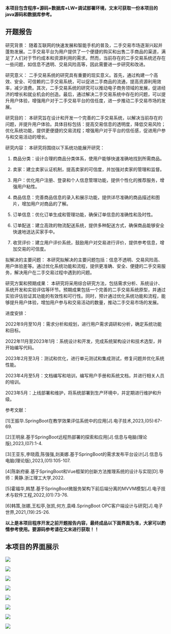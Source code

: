 ****本项目包含程序+源码+数据库+LW+调试部署环境，文末可获取一份本项目的java源码和数据库参考。****

## ******开题报告******

研究背景：
随着互联网的快速发展和智能手机的普及，二手交易市场逐渐兴起并蓬勃发展。二手交易平台为用户提供了一个便捷的购买和出售二手商品的渠道，满足了人们对于节约成本和资源利用的需求。然而，当前存在的二手交易系统还存在一些问题，如信息不透明、交易风险高等，因此需要进一步研究和改进。

研究意义：
二手交易系统的研究具有重要的现实意义。首先，通过构建一个高效、安全、可信赖的二手交易系统，可以促进二手商品的流通，提高资源利用效率，减少浪费。其次，二手交易系统的研究可以推动电子商务领域的发展，促进经济的增长和就业机会的创造。最后，通过解决二手交易系统中存在的问题，可以提升用户体验，增强用户对于二手交易平台的信任度，进一步推动二手交易市场的发展。

研究目的：
本研究旨在设计和开发一个完善的二手交易系统，以解决当前存在的问题，并提升用户体验。具体目标包括：提高交易信息的透明度，降低交易风险；优化系统功能，提供更便捷的交易流程；增强用户对于平台的信任感，促进用户参与和交易活动的增长。

研究内容： 本研究将围绕以下系统功能展开研究：

  1. 商品分类：设计合理的商品分类体系，使用户能够快速准确地找到所需商品。

  2. 卖家：建立卖家认证机制，提高卖家的可信度，并加强对卖家的管理和监督。

  3. 用户：优化用户注册、登录和个人信息管理功能，提供个性化的推荐服务，增强用户粘性。

  4. 商品信息：完善商品信息的录入和展示功能，提供详尽准确的商品描述和图片，增加用户对商品的了解。

  5. 订单信息：优化订单生成和管理功能，确保订单信息的准确性和及时性。

  6. 订单配送：建立高效的物流配送系统，提供多种配送方式，确保商品能够安全快速地送达买家手中。

  7. 收货评价：建立用户评价系统，鼓励用户对交易进行评价，提供参考信息，增加交易的可信度。

拟解决的主要问题：
本研究拟解决的主要问题包括：信息不透明、交易风险高、用户体验差等。通过优化系统功能和流程，提供更准确、安全、便捷的二手交易服务，解决用户在二手交易过程中遇到的问题。

研究方案和预期成果：
本研究将采用综合研究方法，包括需求分析、系统设计、系统开发和实验评估等环节。预期成果包括一个完善的二手交易系统原型，并通过实验评估验证其功能的有效性和可行性。同时，预计通过优化系统功能和流程，能够提升用户体验，增加用户参与和交易活动的数量，推动二手交易市场的发展。

进度安排：

2022年9月至10月：需求分析和规划，进行用户需求调研和分析，确定系统功能和目标。

2022年11月至2023年1月：系统设计和开发，完成系统架构设计和技术选型，并开始编写代码。

2023年2月至3月：测试和优化，进行单元测试和集成测试，修复问题并优化系统性能。

2023年4月至5月：文档编写和培训，编写用户手册和系统文档，并进行相关人员的培训。

2023年5月：上线部署和维护，将系统部署到生产环境中，并定期进行维护和升级。

参考文献：

[1]王振华.SpringBoot在教学效果评估系统中的应用[J].电子技术,2023,(05):67-69.

[2]王明泉.基于SpringBoot远程热部署的探索和应用[J].信息与电脑(理论版),2023,(07):1-4.

[3]王亚东,李晓霞,陈强强,剡美娜.基于SpringBoot的需求发布平台设计[J].信息与电脑(理论版),2023,(01):105-107.

[4]陈新府豪.基于SpringBoot和Vue框架的创新方法推理系统的设计与实现[D].导师：黄静.浙江理工大学,2022.

[5]霍福华,韩慧.基于SpringBoot微服务架构下前后端分离的MVVM模型[J].电子技术与软件工程,2022,(01):73-76.

[6]韩策,张娜,王松亭,张凯,何方,袁峰.SpringBoot OPC客户端设计与研究[J].电子世界,2021,(19):25-26.

****以上是本项目程序开发之前开题报告内容，最终成品以下面界面为准，大家可以酌情参考使用。要源码参考请在文末进行获取！！****

## ******本项目的界面展示******

![](./res/4b5b1727a7b547129ab5ab0a20ba6303.png)

![](./res/a5cc1817885f4719b869a055e329f726.png)

![](./res/0f3e87aea6c64f2a93e6aea02ae9cbf1.png)

![](./res/b742bd35567243a583221fac79494da7.png)

![](./res/413fc589e9084036afa96c94fc66c9c7.png)

![](./res/21c7422de084467dbf8771f53e61bbe0.png)

![](./res/cfdb3b30fbb442f1a871dae770fee838.png)

![](./res/d065f1fd3bec43e891f022f32c7c79fd.png)

